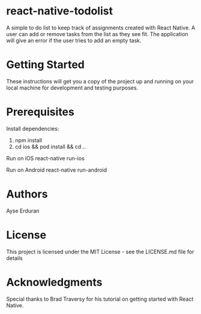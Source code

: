 # react-native-todolist
A simple to do list to keep track of assignments created with React Native. A user can add or remove tasks from the list as they see fit. The application will give an error if the user tries to add an empty task. 

# Getting Started
These instructions will get you a copy of the project up and running on your local machine for development and testing purposes. 


# Prerequisites
Install dependencies:
1. npm install
2. cd ios && pod install && cd ..

Run on iOS
react-native run-ios

Run on Android
react-native run-android


# Authors
Ayse Erduran

# License
This project is licensed under the MIT License - see the LICENSE.md file for details

# Acknowledgments
Special thanks to Brad Traversy for his tutorial on getting started with React Native.
